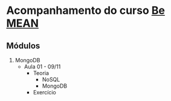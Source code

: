 # Acompanhamento do curso [Be MEAN](https://www.youtube.com/watch?v=-ccU_-OIka4&list=PL77JVjKTJT2jyVllJeO3TZV9D5cfSvSjR)

## Módulos

1. MongoDB
	* Aula 01 - 09/11
		* Teoria
			* NoSQL
			* MongoDB
		* Exercício